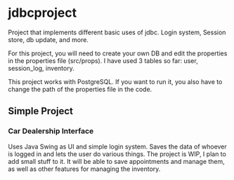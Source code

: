 # jdbcproject
Project that implements different basic uses of jdbc. Login system, Session store, db update, and more.

For this project, you will need to create your own DB and edit the properties in the properties file (src/props). I have used 3 tables so far: user, session_log, inventory.

This project works with PostgreSQL. If you want to run it, you also have to change the path of the properties file in the code.


## Simple Project
### Car Dealership Interface

Uses Java Swing as UI and simple login system. Saves the data of whoever is logged in and lets the user do various things. The project is WIP, I plan to add small stuff to it.
It will be able to save appointments and manage them, as well as other features for managing the inventory.
